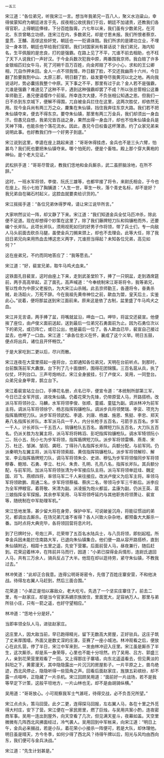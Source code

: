     一五三 

   宋江道：“各位弟兄，听我宋江一言。想当年我弟兄一百八人，聚义水泊粱山，幸得侯蒙知府为朝廷进言于先，叔夜相公收抚我们于后，朝廷不加谴责，还教我们各得官职，上得朝廷俸禄，下分百姓脂膏。六七年以来，我们虽有少数弟兄，在河北、东京曾略立功绩，连宋江在内，多数弟兄，却是寸恩未报。我们所恨者蔡京、童贯、王黼、高俅这些奸党，朝廷也一一贬谪诛戮。我们所求的是建功立业，不埋没一身本领，朝廷也早给我们官职。我们对国家尚有甚话说？我们弟兄，海内知名，生平佩服的是忠良，打的是强霸。在路上见了不平，兀谁不前去相助，也不枉了天下人说我们一声好汉。于今金兵数次犯我中原，两番围我京师。我白赔了许多金银缎匹妇女牛马，死了河朔千百万百姓，向金邦赔了不少小心，求和的王公卿相，兀自作押未回。金人一点不领我情，昨日翻了脸，不交还我幽燕十六州，今日翻了脸要我割中山、太原三郡，明日翻了脸，益发要夺尽我黄河以北之地。再向我说话时，势必囊括我整个中原。天下事之不平，那里有过于此？金人若不是强霸，兀谁是强霸？难道见了这种不平，遇到这种强霸却罢了不成？所以张总管相公这番率师勤王，愚兄便请缨作个前驱。所幸连次大捷，不负张相公知遇之恩。但我们一日不杀到东京城下，便解不得围，兀自被金兵拦住在这里，这两次胜仗，却依然无用。现今金兵尚有两三万之众，麇集在朱仙镇，挡住我奔往东京大路。我们若不把朱仙镇夺来，便去不得东京。要夺朱仙镇，那里有两三万金兵，我们却须出一身血汗。但愚兄自想，我弟兄皆百战之身，果然出得一身血汗，却也不怕朱仙镇金兵是天神下降，也能杀他个落花流水。因此，愚兄今日权备这杯薄酒，约了众家兄弟来说明此事。也好教我们作一个好男子到底。”

   宋江说到这里，李逵在座上跳起来道：“哥哥休得挂虑，金兵也不是三头六臂，怕甚鸟？我们死也要把朱仙镇夺来。哪个怕死的，便是个畜牲。殿上那个穿大黄袍的神仙，是个老大见证。”

   武松拱手道：“哥哥尽管说，教我们恁地和金兵厮杀，武二虽肝脑涂地，在所不辞。”

   这时，一班水军将领，李俊、阮氏三雄等，也都早接了将令，来尉氏相会，于今也在座上。阮小七拍了胸脯道：“人生一世，草生一秋，落个青史名标，却不是好？我兄弟自在碣石村起义，这腔血就要卖给识货的。”

   宋江摇摇手道：“各位兄弟休得罗唣，请让宋江说毕所言。”

   大家哄然议论一阵，却又静了下来。宋江道：“我们知道金兵全仗马匹冲杀，除此便不足道。现在却想得个妙策在这里了，除了我们藤牌短刀队和钩镰枪而外，还要编个长斧队。此项长斧队，须用视死如归的好男子作将领，带了兵士们，专一向敌人马头前面去砍杀马腿，虽使金兵刀搁来颈上，却也不去理会。此等大任，除了我旧日弟兄向来用热血去博这忠义两字，兀谁担当得起？未知各位兄弟，高见如何？”

   这在座弟兄，不约而同地答应了：“我等愿去。”

   宋江道：“好，裴宣兄弟，取牛马鸡犬血来。”

   这铁面孔目裴宣，这时由座上下来，走到武圣堂阶下，捧了一只铜盆，走到酒席筵前，两手高高举起，正了面孔，高声喊道：“今奉统制宋江哥哥将令，我等弟兄，誓以性命为中原父老报仇，为大宋江山杀贼。此去京师勤王，各遵将令，奋勇杀贼，赴汤蹈火，万死不辞。今在我祖先黄帝神位之前，歃血为盟，皇天后土，实鉴此心。”说着，便将那盆送到宋江面前来。原来这是依了古制，盆里盛了牛马鸡犬之血。

   宋江并无言语，两手捧了盆，将嘴就盆沿，呷血一口。呷毕，将盆交还裴宣。他便挨了座位，由卢俊义面前送起，送到最后一位弟兄石勇面前为止。因为石勇位次以下的弟兄，或已阵亡，或已公出，他是最后一位了。各人歃血已毕，裴宣自己接过盆去，也呷了一口血。宋江道：“承各位忠义在怀，襄成了这个义举。明日五鼓，便点将出兵，诸位且开怀畅饮。”

   于是大家吃到二更以后，尽兴而散。

   宋江连夜在大营里搭起一座将台，立即通知各位弟兄，天明在台前听点。到那时，台前飘荡前军大纛旗，台下列了几十面旗帜，围得花团锦簇。三百名扈从兵，执了仪仗，环列台口。三声号炮响过，宋江全身披挂，引了卢俊义、吴用，一同登台。众弟兄全身甲胄，鹊立台下。

   宋江着裴宣站立台口，手捧花名册，点名已毕，便宣令道：“本统制所部第三军，今日已正全军开拔，进攻朱仙镇。仍着花荣为先锋，仍带原营人马，开路搭桥。改派马军将领孙立、马麟，水军将领李俊、张顺、童威、童猛为副。调派林冲为前军主将。调派马军将领徐宁、杨志指挥钩镰枪队。调派步兵将领樊瑞、李衮、项充为指挥盾牌短刀队。派步军将领武松、李逵、刘唐、杨雄、施恩、焦挺、李忠、郑天寿八名指挥长斧队。本军派马兵一千人，内分长枪手五百名，弓箭手五百名。步军一千人，计长斧队一千五百人，钩镰枪队五百名，盾牌短刀队五百名，大刀队五百名。仍派关胜为左翼主将，派马军将将韩滔、彭圯指挥钩镰枪队。调水军犄领阮小二、阮小五、阮小七为步军将领，指挥盾牌短刀队。派步军将领雷横、燕青、宋万、杜迁、邹渊、邹闰、龚旺、丁得孙八名指挥长斧队。兵额分配，与前军同。仍派秦明为左翼主将，派马军将领索超、黄信指挥钩镰枪队。派步军将领解珍、解宝、李云指挥盾牌短刀队，调马军将领朱仝、史进、穆弘为步军将领偕同步军将领穆春、鲍旭、石勇、李立、杜兴、朱贵、孔明、孔亮八名，指挥长斧队。其兵额分配，与前军同。加派马军将领张清为中军接应队主将。派马军将领单廷珪、魏定国、邓飞、燕顺四将，率领马军二千人来往接应。改派卢俊义为后军主将。率领马军将领欧鹏、周通二名，步军将领蔡福、蔡庆二名，带领马步军三千断后。派李应为全军押粮官。着蒋敬、宋清为副。派凌振为炮火都监，孟康为副，仍派王英、扈三娘指挥全军探报。其余参军吴用、马军将领呼延灼与其他职务将领萧让、裴宣等，随统制在中军助理军机。”

   宋江恁地发落，甚少留大将在身旁，保护中军。可说破釜沉舟，将能征惯战的弟兄，都调出去厮杀。在场兄弟兀谁不省得？各人兴致火杂杂地，都预备大大厮杀一番。当时点将大典完毕，各将领回营将息片时。

   到了巳牌时分，号炮三声，花荣带了五百名水陆兵士，与八员将领，即刻起程。所幸金兵因未能拦住南路大军，已退向朱仙镇集合。他们便一路从容开路搭桥，直到朱仙镇附近，相距十五里之遥，先安下营寨。后面前营人马，昼夜兼行，随后赶到。花荣迎着林冲，在阵前并马而行，因道：“小弟已探得金兵情形，连尉氏退回人马，共有三万余人，骑兵反占了大半。他现在却以逛待劳，紧守朱仙镇，不教我过去。”

   林冲笑道：“此却正合我意。连得公明哥哥密令，先借了百姓庄寨安营，不和他决战。待得左右翼人马赶到，然后三面合围。”

   花荣道：“小弟正是怕以寡敌众，老大吃亏。先选了一个坚实庄寨住了。前去二里，有一赵家庄，却是当今官家系嫡宗族居住，里面宽大，足容纳万人。那里与弟所驻小庄，只有一箭之遥，也好守望相应。”

   林冲道：“恁地十分是好。”

   当即率领全队人马，进驻赵家庄。

   这庄里人，因大敌当前，早已跑得精光，留下无数高大房屋，正好驻兵。这庄子筑了丈来厚围墙，外面又是数丈深的庄濠，亚赛了一座小城池。林冲观看之后，便放心在此扎营。停了半日，宋江中军来到，一发由林冲迎入庄里。宋江虽是厮杀了半生，这次厮杀，却是系一身荣辱，心里也不能十分坦然。约了吴用、吕方、郭盛三人，亲到花荣营里观看了一回。又上得那庄子寨墙，向东北遥遥看去，但见黄淡的斜阳之下，黄雾漫天，其中隐隐露出一片沉沉的房屋影子。一片平原之上，兽鸟绝迹，西北风停止，隐隐听得一些笳角之声。回看后面赵家庄，旌旗五彩缤纷，却不露一点喧哗，正隐藏了一片杀机。宋江回顾吴用道：“面前好一片战场，若不是我等早定下计策，这般平坦地方，一片山林也无，却不是由胡骑纵横。”

   吴用道：“哥哥放心。小可观察我军士气甚旺，待得交战，必不负吾兄所望。”

   宋江点点头，策马回营。此夕二更，连得探马回报，左右翼人马，各在十里之外觅得大村庄，安下了营。宋江便在一家民房里，燃了巨烛，与吴用共案小酌，连夜密商军事。吴用一连出到屋外，向天空看了几次，但见满天星斗，夜幕如盖。天空里微微有几阵西北风拂面经过，冷气袭人。吴用回到中军帐来，向宋江道：“明日上午，金兵必来搦战，若是小队，着花荣小小接杀一阵便可，若是大队，却休理他。明日虽是晴天，方今冬季，如何少得了西北风？待得午牌以后，阳光与风均由西向东，我们便可与金兵决战。”

   宋江道：“先生计划甚是。”

